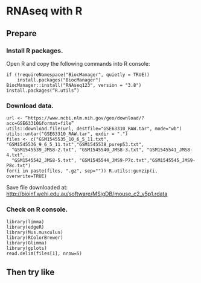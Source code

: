 # RNAseq with R
## Prepare
### Install R packages. 
Open R and copy the following commands into R console:
```
if (!requireNamespace("BiocManager", quietly = TRUE))
    install.packages("BiocManager")
BiocManager::install("RNAseq123", version = "3.8")
install.packages(“R.utils”)
```
### Download data. 
```
url <- “https://www.ncbi.nlm.nih.gov/geo/download/?acc=GSE63310&format=file” 
utils::download.file(url, destfile="GSE63310_RAW.tar", mode="wb") 
utils::untar("GSE63310_RAW.tar", exdir = ".")
files <- c("GSM1545535_10_6_5_11.txt", "GSM1545536_9_6_5_11.txt","GSM1545538_purep53.txt", 
  "GSM1545539_JMS8-2.txt", "GSM1545540_JMS8-3.txt", "GSM1545541_JMS8-4.txt", 
  "GSM1545542_JMS8-5.txt", "GSM1545544_JMS9-P7c.txt","GSM1545545_JMS9-P8c.txt")
for(i in paste(files, ".gz", sep="")) R.utils::gunzip(i, overwrite=TRUE)
```
Save file downloaded at: http://bioinf.wehi.edu.au/software/MSigDB/mouse_c2_v5p1.rdata
### Check on R console.
```
library(limma)
library(edgeR)
library(Mus.musculus)
library(RColorBrewer)
library(Glimma)
library(gplots)
read.delim(files[1], nrow=5)
```
## Then try like 
